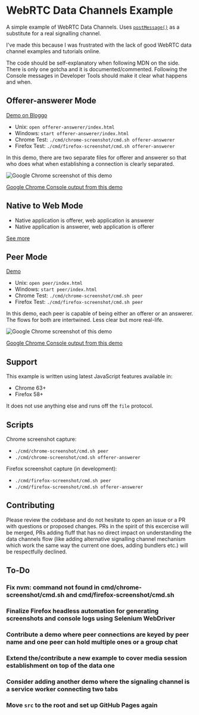 # WebRTC Data Channels Example

A simple example of WebRTC Data Channels.
Uses [`postMessage()`](https://developer.mozilla.org/en-US/docs/Web/API/Window/postMessage) as a substitute for a real signalling channel.

I've made this because I was frustrated with the lack of good WebRTC data channel examples and tutorials online.

The code should be self-explanatory when following MDN on the side. There is only one gotcha and it is documented/commented. Following the Console messages in Developer Tools should make it clear what happens and when.

## Offerer-answerer Mode

[Demo on Bloggo](https://bloggo.herokuapp.com/webrtc-data-channel-demo/src/offerer-answerer/)

- Unix: `open offerer-answerer/index.html`
- Windows: `start offerer-answerer/index.html`
- Chrome Test: `./cmd/chrome-screenshot/cmd.sh offerer-answerer`
- Firefox Test: `./cmd/firefox-screenshot/cmd.sh offerer-answerer`

In this demo, there are two separate files for offerer and answerer so that who does what when establishing a connection is clearly separated.

![Google Chrome screenshot of this demo](src/offerer-answerer/screenshot.png)

[Google Chrome Console output from this demo](/src/offerer-answerer/console.log)

## Native to Web Mode

- Native application is offerer, web application is answerer
- Native application is answerer, web application is offerer

[See more](src/native-to-web/README.md)

## Peer Mode

[Demo](https://tomashubelbauer.github.io/webrtc-data-channel-demo/src/index.html)

- Unix: `open peer/index.html`
- Windows: `start peer/index.html`
- Chrome Test: `./cmd/chrome-screenshot/cmd.sh peer`
- Firefox Test: `./cmd/firefox-screenshot/cmd.sh peer`

In this demo, each peer is capable of being either an offerer or an answerer. The flows for both are intertwined. Less clear but more real-life.

![Google Chrome screenshot of this demo](src/peer/screenshot.png)

[Google Chrome Console output from this demo](/src/peer/console.log)

## Support

This example is written using latest JavaScript features available in:

- Chrome 63+
- Firefox 58+

It does not use anything else and runs off the `file` protocol.

## Scripts

Chrome screenshot capture:

- `./cmd/chrome-screenshot/cmd.sh peer`
- `./cmd/chrome-screenshot/cmd.sh offerer-answerer`

Firefox screenshot capture (in development):

- `./cmd/firefox-screenshot/cmd.sh peer`
- `./cmd/firefox-screenshot/cmd.sh offerer-answerer`

## Contributing

Please review the codebase and do not hesitate to open an issue or a PR with questions or
proposed changes. PRs in the spirit of this excercise will be merged, PRs adding fluff that
has no direct impact on understanding the data channels flow (like adding alternative
signalling channel mechanism which work the same way the current one does, adding bundlers
etc.) will be respectfully declined.

## To-Do

### Fix nvm: command not found in cmd/chrome-screenshot/cmd.sh and cmd/firefox-screenshot/cmd.sh

### Finalize Firefox headless automation for generating screenshots and console logs using Selenium WebDriver

### Contribute a demo where peer connections are keyed by peer name and one peer can hold multiple ones or a group chat

### Extend the/contribute a new example to cover media session establishment on top of the data one

### Consider adding another demo where the signaling channel is a service worker connecting two tabs

### Move `src` to the root and set up GitHub Pages again
